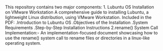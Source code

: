 This repository contains two major components: 1. Lubuntu OS Installation on VMware Workstation  A comprehensive guide to installing Lubuntu, a lightweight Linux distribution, using VMware Workstation.                   Included in the PDF:       .Introduction to Lubuntu OS  .Objectives of the Installation  .System Requirements              .Step-by-Step Installation Instructions 
2.rename() System Call Implementation:- An implementation-focused document showcasing how to use the rename() system call to rename files or directories in a linux-like operating system.
